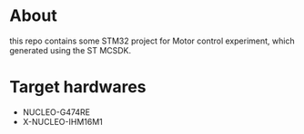 # About
this repo contains some STM32 project for Motor control experiment, which generated using the ST MCSDK.

# Target hardwares

- NUCLEO-G474RE
- X-NUCLEO-IHM16M1
